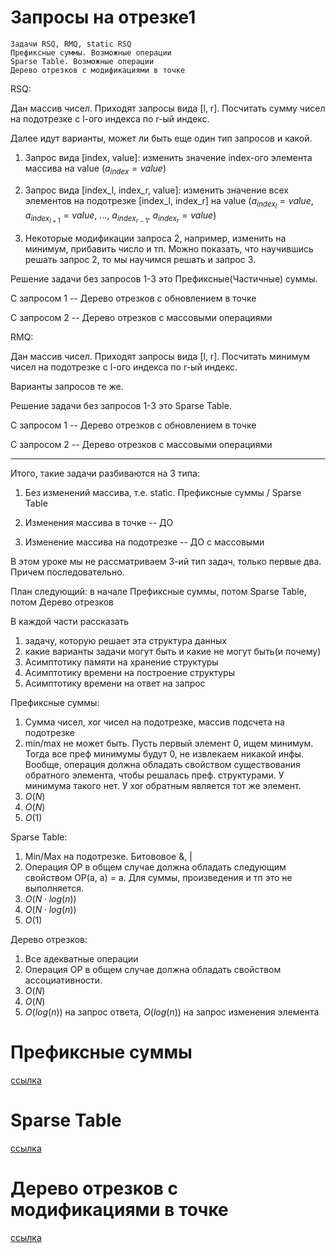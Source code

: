 Запросы на отрезке1
======================
```
Задачи RSQ, RMQ, static RSQ
Префиксные суммы. Возможные операции
Sparse Table. Возможные операции
Дерево отрезков с модификациями в точке
```

RSQ:

Дан массив чисел. Приходят запросы вида [l, r]. Посчитать сумму чисел на подотрезке с l-ого индекса по r-ый индекс.

Далее идут варианты, может ли быть еще один тип запросов и какой.

1. Запрос вида [index, value]: изменить значение index-ого элемента массива на value ($a_{index} = value$)

2. Запрос вида [index_l, index_r, value]: изменить значение всех элементов на подотрезке [index_l, index_r] на value ($a_{index_l} = value$, $a_{index_{l+1}} = value$, ..., $a_{index_{r - 1}}$, $a_{index_{r}} = value$)

3. Некоторые модификации запроса 2, например, изменить на минимум, прибавить число и тп. Можно показать, что научившись решать запрос 2, то мы научимся решать и запрос 3.

Решение задачи без запросов 1-3 это Префиксные(Частичные) суммы.

С запросом 1 -- Дерево отрезков с обновлением в точке

С запросом 2 -- Дерево отрезков с массовыми операциями

RMQ:

Дан массив чисел. Приходят запросы вида [l, r]. Посчитать минимум чисел на подотрезке с l-ого индекса по r-ый индекс.

Варианты запросов те же.

Решение задачи без запросов 1-3 это Sparse Table.

С запросом 1 -- Дерево отрезков с обновлением в точке

С запросом 2 -- Дерево отрезков с массовыми операциями


-----------------------

Итого, такие задачи разбиваются на 3 типа:

1. Без изменений массива, т.е. static. Префиксные суммы / Sparse Table

2. Изменения массива в точке -- ДО

3. Изменение массива на подотрезке -- ДО с массовыми

В этом уроке мы не рассматриваем 3-ий тип задач, только первые два. Причем последовательно.

План следующий: в начале Префиксные суммы, потом Sparse Table, потом Дерево отрезков

В каждой части рассказать

1. задачу, которую решает эта структура данных
2. какие варианты задачи могут быть и какие не могут быть(и почему)
3. Асимптотику памяти на хранение структуры
4. Асимптотику времени на построение структуры
5. Асимптотику времени на ответ на запрос

Префиксные суммы:

1. Сумма чисел, xor чисел на подотрезке, массив подсчета на подотрезке
2. min/max не может быть. Пусть первый элемент 0, ищем минимум. Тогда все преф минимумы будут 0, не извлекаем никакой инфы. Вообще, операция должна обладать свойством существования обратного элемента, чтобы решалась преф. структурами. У минимума такого нет. У xor обратным является тот же элемент.
3. $O(N)$
4. $O(N)$
5. $O(1)$

Sparse Table:

1. Min/Max на подотрезке. Битововое &, |
2. Операция OP в общем случае должна обладать следующим свойством OP(a, a) = a. Для суммы, произведения и тп это не выполняется.
3. $O(N\cdot log(n))$
4. $O(N\cdot log(n))$
5. $O(1)$


Дерево отрезков:

1. Все адекватные операции
2. Операция OP в общем случае должна обладать свойством ассоциативности.
3. $O(N)$
4. $O(N)$
5. $O(log(n))$ на запрос ответа, $O(log(n))$ на запрос изменения элемента

# Префиксные суммы

[ссылка](https://codeforces.com/blog/entry/88474?locale=ru)

# Sparse Table

[ссылка](https://wiki.algocode.ru/index.php?title=Sparse_Table)

# Дерево отрезков с модификациями в точке

[ссылка](https://wiki.algocode.ru/index.php?title=%D0%94%D0%B5%D1%80%D0%B5%D0%B2%D0%BE_%D0%BE%D1%82%D1%80%D0%B5%D0%B7%D0%BA%D0%BE%D0%B2)
